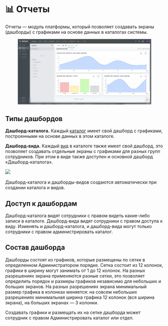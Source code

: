 # 📊 Отчеты

Отчеты — модуль платформы, который позволяет создавать экраны (дашборды) с графиками на основе данных в каталогах системы.

<figure><img src=".gitbook/assets/Отчеты.jpg" alt=""><figcaption></figcaption></figure>

## Типы дашбордов

**Дашборд-каталога.** Каждый [каталог](catalogs.md) имеет свой дашборд с графиками, построенными на основе данных в этом каталоге.

**Дашборд-вида.** Каждый [вид](views.md) в каталоге также имеет свой дашборд, это позволяет создавать отдельные экраны с графиками для разных групп сотрудников. При этом в виде также доступен и основной дашборд «Дашборд-каталога».

![](.gitbook/assets/dashboards\_board\_swith.png)

Дашборд-каталога и дашборды-видов создаются автоматически при создании каталога и видов.

## Доступ к дашбордам

Дашборд-каталога видят сотрудники с правом видеть какие-либо записи в каталоге. Дашборд-вида видят сотрудники с правом доступа к виду. Изменять и дашборд-каталога, и дашборд-вида могут только сотрудники с правом администрировать каталог.

## Состав дашборда

Дашборды состоят из графиков, которые размещены по сетке в определенном Администратором порядке. Сетка состоит из 12 колонок, графики в ширину могут занимать от 1 до 12 колонок. На разных разрешениях экрана применяются разные сетки, это позволяет определить порядок и размеры графиков независимо для небольших и больших экранов. На разных разрешениях экрана минимальный размер графика в колонках меняется: на совсем небольших разрешениях минимальная ширина графика 12 колонок (вся ширина экрана), на больших экранах — 3 колонки.

Создавать графики и размещать их на сетке дашборда может сотрудник с правом Администрировать каталог или отдел.
